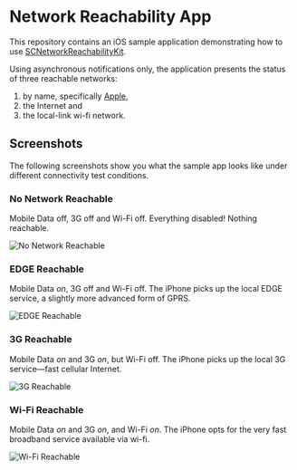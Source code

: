 # Network Reachability App

This repository contains an iOS sample application demonstrating how to use [SCNetworkReachabilityKit][SCNetworkReachabilityKit].

[SCNetworkReachabilityKit]:https://github.com/royratcliffe/SCNetworkReachabilityKit

Using asynchronous notifications only, the application presents the status of three reachable networks:

1. by name, specifically [Apple](http://www.apple.com),
2. the Internet and
3. the local-link wi-fi network.

## Screenshots

The following screenshots show you what the sample app looks like under different connectivity test conditions.

### No Network Reachable

Mobile Data off, 3G off and Wi-Fi off. Everything disabled! Nothing reachable.

![No Network Reachable](https://github.com/royratcliffe/SCNetworkReachability/raw/master/Screenshots/No%20Network%20Reachable.png)

### EDGE Reachable

Mobile Data *on*, 3G off and Wi-Fi off. The iPhone picks up the local EDGE service, a slightly more advanced form of GPRS.

![EDGE Reachable](https://github.com/royratcliffe/SCNetworkReachability/raw/master/Screenshots/EDGE%20Reachable.png)

### 3G Reachable

Mobile Data *on* and 3G *on*, but Wi-Fi off. The iPhone picks up the local 3G service—fast cellular Internet.

![3G Reachable](https://github.com/royratcliffe/SCNetworkReachability/raw/master/Screenshots/3G%20Reachable.png)

### Wi-Fi Reachable

Mobile Data *on* and 3G *on*, and Wi-Fi *on*. The iPhone opts for the very fast broadband service available via wi-fi.

![Wi-Fi Reachable](https://github.com/royratcliffe/SCNetworkReachability/raw/master/Screenshots/Wi-Fi%20Reachable.png)
